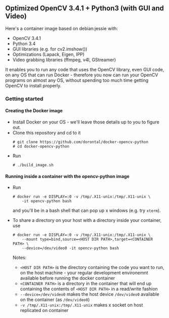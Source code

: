## Optimized OpenCV 3.4.1 + Python3 (with GUI and Video)

Here's a container image based on debian:jessie with:

* OpenCV 3.4.1
* Python 3.4
* GUI libraries (e.g. for cv2.imshow())
* Optimizations (Lapack, Eigen, IPP)
* Video grabbing libraries (ffmpeg, v4l, GStreamer)

It enables you to run any code that uses the OpenCV library, even GUI
code, on any OS that can run Docker - therefore you now can run your
OpenCV programs on almost any OS, without spending too much time
getting OpenCV to install properly.

### Getting started

#### Creating the Docker image

* Install Docker on your OS - we'll leave those details up to you to
  figure out.
* Clone this repository and cd to it
  ```
  # git clone https://github.com/dorontal/docker-opencv-python
  # cd docker-opencv-python
  ```
* Run
  ```
  # ./build_image.sh
  ```
#### Running inside a container with the opencv-python image

* Run
  ```
  # docker run -e DISPLAY=:0 -v /tmp/.X11-unix:/tmp/.X11-unix \
      -it opencv-python bash
  ```

  and you'll be in a bash shell that can pop up x windows (e.g. try
  `xterm`).

* To share a directory on your host with a directory inside
  your container, use
  ```
  # docker run -e DISPLAY=:0 -v /tmp/.X11-unix:/tmp/.X11-unix \
      --mount type=bind,source=<HOST DIR PATH>,target=<CONTAINER PATH> \
      --device=/dev/video0 -it opencv-python bash
  ```
  Notes:
  * `<HOST DIR PATH>` is the directory containing the code you want to
    run, on the host machine - your regular development environemnt
    available before running the docker container
  * `<CONTAINER PATH>` is a directory in the container that will end
    up containing the contents of `<HOST DIR PATH>` in a read/write
    fashion
  * `--device=/dev/video0` makes the host device `/dev/video0` available
    on the container (as `/dev/video0`)
  * `-v /tmp/.X11-unix:/tmp/.X11-unix` makes x socket on host
    replicated on container
